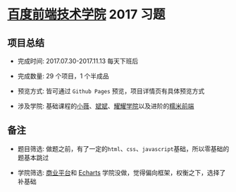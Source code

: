 # [百度前端技术学院][百度前端技术学院] 2017 习题

## 项目总结

* 完成时间: 2017.07.30-2017.11.13 每天下班后

* 完成数量: 29 个项目，1 个半成品

* 预览方式: 皆可通过 `Github Pages` 预览，项目详情页有具体预览方式

* 涉及学院: 基础课程的[小薇][小薇]、[斌斌](斌斌)、[耀耀学院](耀耀)以及进阶的[糯米前端](糯米)

## 备注

* 题目筛选: 做题之前，有了一定的`html`、`css`、`javascript`基础，所以零基础的题基本跳过

* 学院筛选: [商业平台][商业平台]和 [Echarts][Echarts] 学院没做，觉得偏向框架，权衡之下，选择了补基础


[百度前端技术学院]: http://ife.baidu.com/2017

[小薇]: http://ife.baidu.com/2017/college/detail/id/9

[斌斌]: http://ife.baidu.com/2017/college/detail/id/10

[耀耀]: http://ife.baidu.com/2017/college/detail/id/11

[糯米]: http://ife.baidu.com/2017/college/detail/id/8

[商业平台]: http://ife.baidu.com/2017/college/detail/id/5

[Echarts]: http://ife.baidu.com/2017/college/detail/id/6
